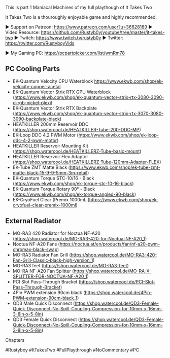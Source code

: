 This is part 1 Maniacal Machines of my full playthough of It Takes Two

It Takes Two is a thouroughly enjoyable game and highly recommended.

► Support on Patreon: https://www.patreon.com/user?u=36628189
► Video Resource: https://github.com/Rustyb0y/youtube/tree/master/it-takes-two
► Twitch: https://www.twitch.tv/rustyb0y
► Twitter: https://twitter.com/RustyboyVids

► My Gaming PC: https://pcpartpicker.com/list/wmRm78

PC Cooling Parts
---------------------------------------------------
- EK-Quantum Velocity CPU Waterblock https://www.ekwb.com/shop/ek-velocity-copper-acetal
- EK-Quantum Vector Strix RTX  GPU Waterblock (https://www.ekwb.com/shop/ek-quantum-vector-strix-rtx-3080-3090-d-rgb-nickel-plexi)
- EK-Quantum Vector Strix RTX Backplate (https://www.ekwb.com/shop/ek-quantum-vector-strix-rtx-3070-3080-3090-backplate-black)
- HEATKILLER 200mm Reservoir DDC (https://shop.watercool.de/HEATKILLER-Tube-200-DDC-MP)
- EK-Loop DDC 4.2 PWM Motor (https://www.ekwb.com/shop/ek-loop-ddc-4-2-pwm-motor)
- HEATKILLER Reservoir Mounting Kit (https://shop.watercool.de/HEATKILLERZ-Tube-basic-mount)
- HEATKILLER Reservoir Flex Adaptor (https://shop.watercool.de/HEATKILLERZ-Tube-120mm-Adapter-FLEX)
- EK-Tube ZMT Matte Black (https://www.ekwb.com/shop/ek-tube-zmt-matte-black-15-9-9-5mm-3m-retail)
- EK-Quantum Torque STC-10/16 - Black (https://www.ekwb.com/shop/ek-torque-stc-10-16-black)
- EK-Quantum Torque Rotary 90° - Black (https://www.ekwb.com/shop/ek-torque-angled-90-black)
- EK-CryoFuel Clear (Premix 1000mL (https://www.ekwb.com/shop/ek-cryofuel-clear-premix-1000ml)


External Radiator
---------------------------------------------------
- MO-RA3 420 Radiator for Noctua NF-A20 (https://shop.watercool.de/MO-RA3-420-for-Noctua-NF-A20_1)
- Noctua NF-A20 Fans (https://noctua.at/en/products/fan/nf-a20-pwm-chromax-black-swap)
- MO-RA3 Radiator Fan Grill (https://shop.watercool.de/MO-RA3-420-Fan-Grill-Classic-black-high-version_1)
- MO-RA3 feet (https://shop.watercool.de/MO-RA3-feet)
- MO-RA NF-A20 Fan Splitter (https://shop.watercool.de/MO-RA-X-SPLITTER-FOR-NOCTUA-NF-A20_1)
- PCI Slot Pass-Through Bracket (https://shop.watercool.de/PCI-Slot-Pass-Through-Bracket)
- 4Pin PWM extension 90cm black (https://shop.watercool.de/4Pin-PWM-extension-90cm-black_1)
- QD3 Male Quick Disconnect (https://shop.watercool.de/QD3-Female-Quick-Disconnect-No-Spill-Coupling-Compression-for-10mm-x-16mm-3-8in-x-5-8in)
- QD3 Female Quick Disconnect (https://shop.watercool.de/QD3-Female-Quick-Disconnect-No-Spill-Coupling-Compression-for-10mm-x-16mm-3-8in-x-5-8in)

Chapters

#Rustyboy  #ItTakesTwo #FullPlaythrough #NoCommentary #PC